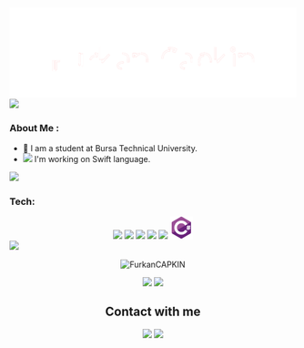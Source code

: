 
<img src="./Furkan2.svg"></img>
<img src="https://user-images.githubusercontent.com/74038190/212284100-561aa473-3905-4a80-b561-0d28506553ee.gif" />

### About Me :
 
  - :school: I am a student at Bursa Technical University.
  - <img src="https://media.giphy.com/media/3oKIPic2BnoVZkRla8/giphy.gif?cid=ecf05e47c0sfv41q6nyebtdfw4ztpj7oao1tdg3vczfp7e2e&ep=v1_stickers_search&rid=giphy.gif&ct=s" width="20">  I'm working on Swift language.
<img src="https://user-images.githubusercontent.com/74038190/212284100-561aa473-3905-4a80-b561-0d28506553ee.gif" />

### Tech:
<div align="center">
 <img src="https://img.shields.io/badge/swift-%23FA7343.svg?&style=for-the-badge&logo=swift&logoColor=white" />   
 <img src="https://img.shields.io/badge/xcode-%231575F9.svg?&style=for-the-badge&logo=xcode&logoColor=white" /> 
 <img src="https://img.shields.io/badge/uikit-%232396F3.svg?&style=for-the-badge&logo=uikit&logoColor=white" /> 
 <img  <img src="https://img.shields.io/badge/java-%23007396.svg?&style=for-the-badge&logo=java&logoColor=white" /> 
 <img src="https://img.shields.io/badge/c-%23A8B9CC.svg?&style=for-the-badge&logo=c&logoColor=black" />
 <a href="https://www.w3schools.com/cs/" target="_blank" rel="noreferrer">
    <img
      src="https://raw.githubusercontent.com/devicons/devicon/master/icons/csharp/csharp-original.svg"
      alt="csharp"
      width="40"
      height="40"
    />
  </a>

</div>

<img src="https://user-images.githubusercontent.com/74038190/212284100-561aa473-3905-4a80-b561-0d28506553ee.gif" />

<p align="center"> <img src="https://komarev.com/ghpvc/?username=FurkanCAPKIN&label=Profile%20views&color=0e75b6&style=flat" alt="FurkanCAPKIN" /> </p>

<div align=center>
  <img width=400 src= "https://github-readme-stats.vercel.app/api/top-langs/?username=FurkanCAPKIN&theme=radical&hide_border=false&include_all_commits=false&count_private=false&layout=compact">


<img src="https://user-images.githubusercontent.com/74038190/212284100-561aa473-3905-4a80-b561-0d28506553ee.gif" />

<h2>Contact with me</h2>
<a href = "mailto:furkancapkin1828@gmail.com"><img src="https://img.shields.io/badge/-Gmail-%23333?style=for-the-badge&logo=gmail&logoColor=white" target="_blank"></a>
<a href="https://www.linkedin.com/in/furkan-%C3%A7apkin-353748222/" target="_blank"><img src="https://img.shields.io/badge/-LinkedIn-%230077B5?style=for-the-badge&logo=linkedin&logoColor=white" target="_blank"></a>


</br>
